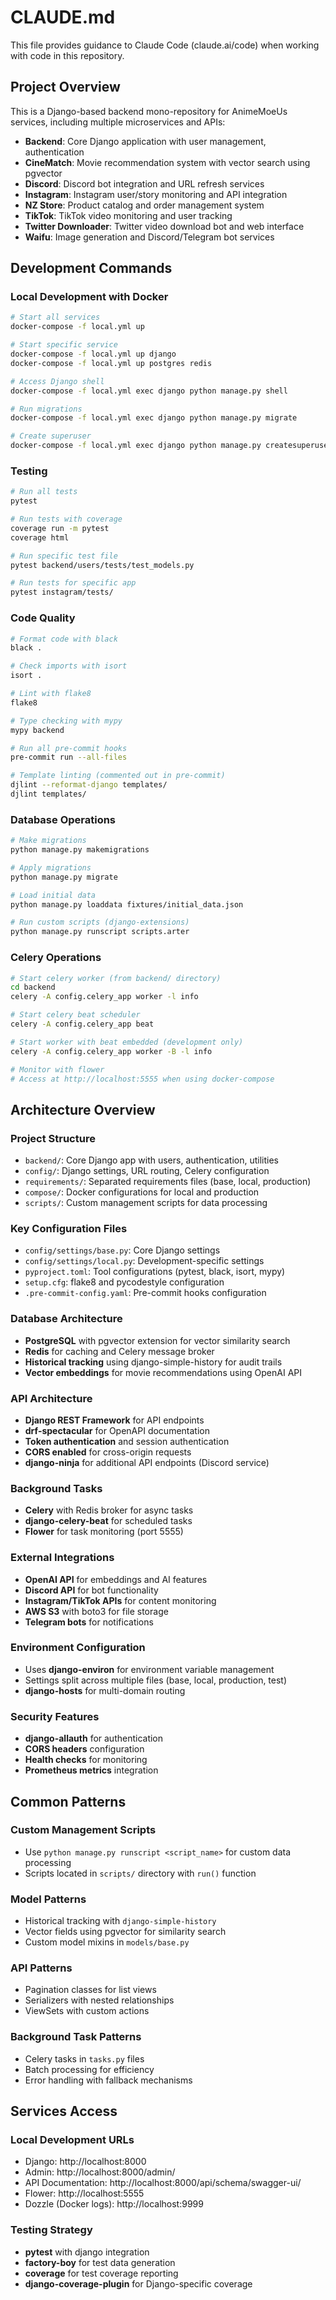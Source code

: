 # CLAUDE.md

This file provides guidance to Claude Code (claude.ai/code) when working with code in this repository.

## Project Overview

This is a Django-based backend mono-repository for AnimeMoeUs services, including multiple microservices and APIs:

- **Backend**: Core Django application with user management, authentication
- **CineMatch**: Movie recommendation system with vector search using pgvector
- **Discord**: Discord bot integration and URL refresh services
- **Instagram**: Instagram user/story monitoring and API integration
- **NZ Store**: Product catalog and order management system
- **TikTok**: TikTok video monitoring and user tracking
- **Twitter Downloader**: Twitter video download bot and web interface
- **Waifu**: Image generation and Discord/Telegram bot services

## Development Commands

### Local Development with Docker
```bash
# Start all services
docker-compose -f local.yml up

# Start specific service
docker-compose -f local.yml up django
docker-compose -f local.yml up postgres redis

# Access Django shell
docker-compose -f local.yml exec django python manage.py shell

# Run migrations
docker-compose -f local.yml exec django python manage.py migrate

# Create superuser
docker-compose -f local.yml exec django python manage.py createsuperuser
```

### Testing
```bash
# Run all tests
pytest

# Run tests with coverage
coverage run -m pytest
coverage html

# Run specific test file
pytest backend/users/tests/test_models.py

# Run tests for specific app
pytest instagram/tests/
```

### Code Quality
```bash
# Format code with black
black .

# Check imports with isort
isort .

# Lint with flake8
flake8

# Type checking with mypy
mypy backend

# Run all pre-commit hooks
pre-commit run --all-files

# Template linting (commented out in pre-commit)
djlint --reformat-django templates/
djlint templates/
```

### Database Operations
```bash
# Make migrations
python manage.py makemigrations

# Apply migrations
python manage.py migrate

# Load initial data
python manage.py loaddata fixtures/initial_data.json

# Run custom scripts (django-extensions)
python manage.py runscript scripts.arter
```

### Celery Operations
```bash
# Start celery worker (from backend/ directory)
cd backend
celery -A config.celery_app worker -l info

# Start celery beat scheduler
celery -A config.celery_app beat

# Start worker with beat embedded (development only)
celery -A config.celery_app worker -B -l info

# Monitor with flower
# Access at http://localhost:5555 when using docker-compose
```

## Architecture Overview

### Project Structure
- `backend/`: Core Django app with users, authentication, utilities
- `config/`: Django settings, URL routing, Celery configuration
- `requirements/`: Separated requirements files (base, local, production)
- `compose/`: Docker configurations for local and production
- `scripts/`: Custom management scripts for data processing

### Key Configuration Files
- `config/settings/base.py`: Core Django settings
- `config/settings/local.py`: Development-specific settings
- `pyproject.toml`: Tool configurations (pytest, black, isort, mypy)
- `setup.cfg`: flake8 and pycodestyle configuration
- `.pre-commit-config.yaml`: Pre-commit hooks configuration

### Database Architecture
- **PostgreSQL** with pgvector extension for vector similarity search
- **Redis** for caching and Celery message broker
- **Historical tracking** using django-simple-history for audit trails
- **Vector embeddings** for movie recommendations using OpenAI API

### API Architecture
- **Django REST Framework** for API endpoints
- **drf-spectacular** for OpenAPI documentation
- **Token authentication** and session authentication
- **CORS enabled** for cross-origin requests
- **django-ninja** for additional API endpoints (Discord service)

### Background Tasks
- **Celery** with Redis broker for async tasks
- **django-celery-beat** for scheduled tasks
- **Flower** for task monitoring (port 5555)

### External Integrations
- **OpenAI API** for embeddings and AI features
- **Discord API** for bot functionality
- **Instagram/TikTok APIs** for content monitoring
- **AWS S3** with boto3 for file storage
- **Telegram bots** for notifications

### Environment Configuration
- Uses **django-environ** for environment variable management
- Settings split across multiple files (base, local, production, test)
- **django-hosts** for multi-domain routing

### Security Features
- **django-allauth** for authentication
- **CORS headers** configuration
- **Health checks** for monitoring
- **Prometheus metrics** integration

## Common Patterns

### Custom Management Scripts
- Use `python manage.py runscript <script_name>` for custom data processing
- Scripts located in `scripts/` directory with `run()` function

### Model Patterns
- Historical tracking with `django-simple-history`
- Vector fields using pgvector for similarity search
- Custom model mixins in `models/base.py`

### API Patterns
- Pagination classes for list views
- Serializers with nested relationships
- ViewSets with custom actions

### Background Task Patterns
- Celery tasks in `tasks.py` files
- Batch processing for efficiency
- Error handling with fallback mechanisms

## Services Access

### Local Development URLs
- Django: http://localhost:8000
- Admin: http://localhost:8000/admin/
- API Documentation: http://localhost:8000/api/schema/swagger-ui/
- Flower: http://localhost:5555
- Dozzle (Docker logs): http://localhost:9999

### Testing Strategy
- **pytest** with django integration
- **factory-boy** for test data generation
- **coverage** for test coverage reporting
- **django-coverage-plugin** for Django-specific coverage
